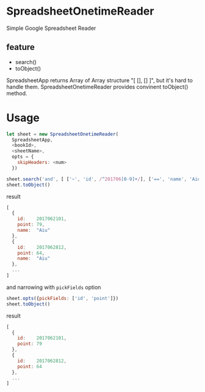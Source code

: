 # SpreadsheetOnetimeReader

Simple Google Spreadsheet Reader

## feature

 * search()
 * toObject()

SpreadsheetApp returns Array of Array structure "[ [], [] ]", but it's hard to handle them. SpreadsheetOnetimeReader provides convinent toObject() method.

# Usage

```javascript
let sheet = new SpreadsheetOnetimeReader(
  SpreadsheetApp,
  <bookId>,
  <sheetName>,
  opts = {
    skipHeaders: <num>
  })

sheet.search('and', [ ['~', 'id', /^201706[0-9]+/], ['==', 'name', 'Aiu'] ])
sheet.toObject()
```

result

```javascript
[
  {
    id:    2017062101,
    point: 79,
    name:  "Aiu"
  },
  {
    id:    2017062812,
    point: 64,
    name:  "Aiu"
  },
  ...
]
```

and narrowing with `pickFields` option

```javascript
sheet.opts({pickFields: ['id', 'point']})
sheet.toObject()
```

result

```javascript
[
  {
    id:    2017062101,
    point: 79
  },
  {
    id:    2017062812,
    point: 64
  },
  ...
]
```
